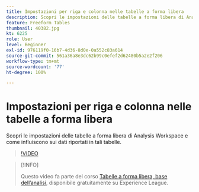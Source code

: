 ```yaml
---
title: Impostazioni per riga e colonna nelle tabelle a forma libera
description: Scopri le impostazioni delle tabelle a forma libera di Analysis Workspace e come influiscono sui dati riportati in tali tabelle.
feature: Freeform Tables
thumbnail: 40382.jpg
kt: 6225
role: User
level: Beginner
exl-id: 976119f0-16b7-4d36-8d0e-0a552c83a614
source-git-commit: 561a36a8e3dc62b99c0efef2d62480b5a2e2f206
workflow-type: tm+mt
source-wordcount: '77'
ht-degree: 100%

---
```


# Impostazioni per riga e colonna nelle tabelle a forma libera

Scopri le impostazioni delle tabelle a forma libera di Analysis Workspace e come influiscono sui dati riportati in tali tabelle.

>[!VIDEO](https://video.tv.adobe.com/v/40382/?quality=12&learn=on)

>[!INFO]
>
> Questo video fa parte del corso [Tabelle a forma libera, base dell’analisi](https://experienceleague.adobe.com/?recommended=Analytics-U-1-2020.3), disponibile gratuitamente su Experience League.
